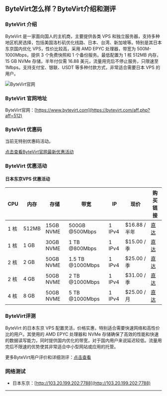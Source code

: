## ByteVirt怎么样？ByteVirt介绍和测评

### ByteVirt 介绍

ByteVirt 是一家面向国人的主机商，主要提供各类 VPS 和独立服务器，支持多种地区机房选择，包括美国洛杉矶优化线路、日本、台湾、新加坡等。特别是其日本东京国内优化 VPS，性价比较高，采用 AMD EPYC 处理器，带宽为 500M-1000Mbps，提供 3 个免费快照和 1 个备份服务。最低配置为 1 核 512MB 内存，15 GB NVMe 存储，半年付仅需 16.88 美元，流量用完后不停止服务，只限速至 1Mbps。支持支付宝、银联、USDT 等多种付款方式，非常适合需要日本 VPS 的用户。

![ByteVirt官网](https://github.com/user-attachments/assets/e72ba02e-90c3-498d-8063-10935f34dd68)

### ByteVirt 官网地址

ByteVirt官网：[https://www.bytevirt.com](https://bytevirt.com/aff.php?aff=512)

### ByteVirt 优惠码

当前无特别优惠码活动。

[点击查看ByteVirt官网最新优惠活动](https://bytevirt.com/aff.php?aff=512)

### ByteVirt 优惠活动

#### 日本东京VPS 优惠活动

| CPU   | 内存   | 存储          | 带宽                  | IP       | 现价            | 购买链接                                                                                 |
|-------|--------|---------------|-----------------------|----------|-----------------|------------------------------------------------------------------------------------------|
| 1 核  | 512MB  | 15GB NVME     | 500GB @500Mbps        | 1 IPv4   | $16.88 /半年    | [直达](https://bytevirt.com/aff.php?aff=512&pid=175)                                     |
| 1 核  | 1 GB   | 30GB NVME     | 1 TB @800Mbps         | 1 IPv4   | $15.00 /季      | [直达](https://bytevirt.com/aff.php?aff=512&pid=76)                                      |
| 2 核  | 2 GB   | 50GB NVME     | 1.5 TB @1000Mbps      | 1 IPv4   | $25.00 /季      | [直达](https://bytevirt.com/aff.php?aff=512&pid=84)                                      |
| 2 核  | 4 GB   | 50GB NVME     | 2 TB @1000Mbps        | 1 IPv4   | $31.00 /季      | [直达](https://bytevirt.com/aff.php?aff=512&pid=85)                                      |
| 4 核  | 8 GB   | 50GB NVME     | 5 TB @1000Mbps        | 1 IPv4   | $25.00 /月      | [直达](https://bytevirt.com/aff.php?aff=512&pid=87)                                      |

### ByteVirt评测

ByteVirt 的日本东京 VPS 配置灵活，价格实惠，特别适合需要快速网络和高性价比的用户。其使用的 AMD EPYC 处理器和 NVMe 存储确保了高效的性能和快速的数据读写能力，同时提供国内优化的带宽，对于国内用户来说延迟较低。流量用完后不限速的优势使其非常适合中小型网站或应用的托管。

更多ByteVirt用户评价和详细测评：[点击查看](https://bytevirt.com/aff.php?aff=512)

### 网络测试

- 日本东京：[http://103.20.199.202:7788](http://103.20.199.202:7788)

---
